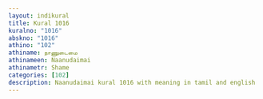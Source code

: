 ```yaml
---
layout: indikural
title: Kural 1016
kuralno: "1016"
abskno: "1016"
athino: "102"
athiname: நாணுடைமை
athinameen: Naanudaimai
athinametr: Shame
categories: [102]
description: Naanudaimai kural 1016 with meaning in tamil and english 
---
```


